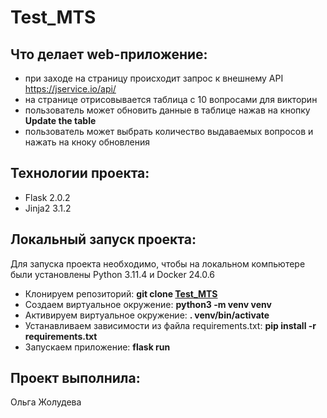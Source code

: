 # Test_MTS

## Что делает web-приложение:

- при заходе на страницу происходит запрос к внешнему API https://jservice.io/api/
- на странице отрисовывается таблица с 10 вопросами для викторин
- пользователь может обновить данные в таблице нажав на кнопку **Update the table** 
- пользователь может выбрать количество выдаваемых вопросов и нажать на кноку обновления

## Технологии проекта:

- Flask 2.0.2
- Jinja2 3.1.2

## Локальный запуск проекта:

Для запуска проекта необходимо, чтобы на локальном компьютере были установлены Python 3.11.4 и Docker 24.0.6

- Клонируем репозиторий: **git clone [Test_MTS](https://github.com/Olga-Zholudeva/Test_MTS.git)**
- Cоздаем виртуальное окружение: **python3 -m venv venv**
- Активируем виртуальное окружение: **. venv/bin/activate**
- Устанавливаем зависимости из файла requirements.txt: **pip install -r requirements.txt**
- Запускаем приложение: **flask run**


## Проект выполнила:   
Ольга Жолудева
